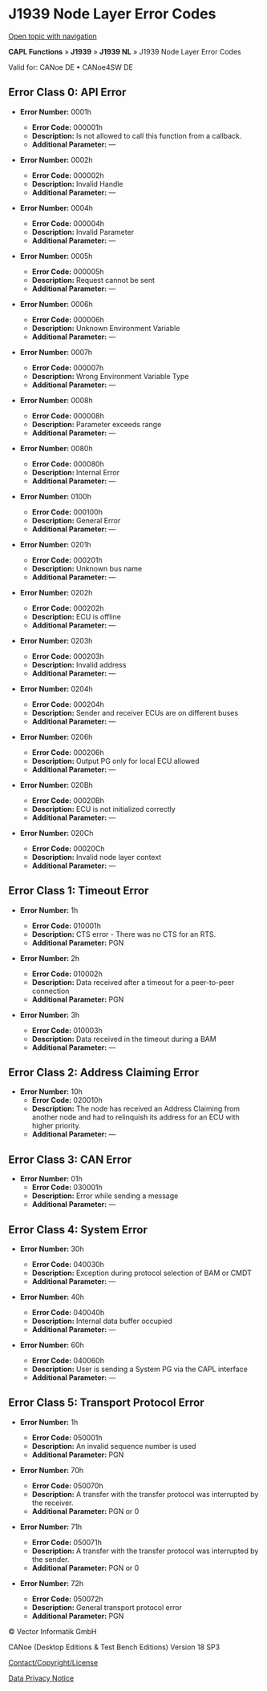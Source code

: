 # J1939 Node Layer Error Codes

[Open topic with navigation](../../../../../CANoeDEFamily.htm#Topics/CAPLFunctions/J1939/J1939NodeLayer/CAPLfunctionsJ1939NLErrorCodes.md)

**CAPL Functions** » **J1939** » **J1939 NL** » J1939 Node Layer Error Codes

Valid for: CANoe DE • CANoe4SW DE

## Error Class 0: API Error

- **Error Number:** 0001h
  - **Error Code:** 000001h
  - **Description:** Is not allowed to call this function from a callback.
  - **Additional Parameter:** —

- **Error Number:** 0002h
  - **Error Code:** 000002h
  - **Description:** Invalid Handle
  - **Additional Parameter:** —

- **Error Number:** 0004h
  - **Error Code:** 000004h
  - **Description:** Invalid Parameter
  - **Additional Parameter:** —

- **Error Number:** 0005h
  - **Error Code:** 000005h
  - **Description:** Request cannot be sent
  - **Additional Parameter:** —

- **Error Number:** 0006h
  - **Error Code:** 000006h
  - **Description:** Unknown Environment Variable
  - **Additional Parameter:** —

- **Error Number:** 0007h
  - **Error Code:** 000007h
  - **Description:** Wrong Environment Variable Type
  - **Additional Parameter:** —

- **Error Number:** 0008h
  - **Error Code:** 000008h
  - **Description:** Parameter exceeds range
  - **Additional Parameter:** —

- **Error Number:** 0080h
  - **Error Code:** 000080h
  - **Description:** Internal Error
  - **Additional Parameter:** —

- **Error Number:** 0100h
  - **Error Code:** 000100h
  - **Description:** General Error
  - **Additional Parameter:** —

- **Error Number:** 0201h
  - **Error Code:** 000201h
  - **Description:** Unknown bus name
  - **Additional Parameter:** —

- **Error Number:** 0202h
  - **Error Code:** 000202h
  - **Description:** ECU is offline
  - **Additional Parameter:** —

- **Error Number:** 0203h
  - **Error Code:** 000203h
  - **Description:** Invalid address
  - **Additional Parameter:** —

- **Error Number:** 0204h
  - **Error Code:** 000204h
  - **Description:** Sender and receiver ECUs are on different buses
  - **Additional Parameter:** —

- **Error Number:** 0206h
  - **Error Code:** 000206h
  - **Description:** Output PG only for local ECU allowed
  - **Additional Parameter:** —

- **Error Number:** 020Bh
  - **Error Code:** 00020Bh
  - **Description:** ECU is not initialized correctly
  - **Additional Parameter:** —

- **Error Number:** 020Ch
  - **Error Code:** 00020Ch
  - **Description:** Invalid node layer context
  - **Additional Parameter:** —

## Error Class 1: Timeout Error

- **Error Number:** 1h
  - **Error Code:** 010001h
  - **Description:** CTS error - There was no CTS for an RTS.
  - **Additional Parameter:** PGN

- **Error Number:** 2h
  - **Error Code:** 010002h
  - **Description:** Data received after a timeout for a peer-to-peer connection
  - **Additional Parameter:** PGN

- **Error Number:** 3h
  - **Error Code:** 010003h
  - **Description:** Data received in the timeout during a BAM
  - **Additional Parameter:** —

## Error Class 2: Address Claiming Error

- **Error Number:** 10h
  - **Error Code:** 020010h
  - **Description:** The node has received an Address Claiming from another node and had to relinquish its address for an ECU with higher priority.
  - **Additional Parameter:** —

## Error Class 3: CAN Error

- **Error Number:** 01h
  - **Error Code:** 030001h
  - **Description:** Error while sending a message
  - **Additional Parameter:** —

## Error Class 4: System Error

- **Error Number:** 30h
  - **Error Code:** 040030h
  - **Description:** Exception during protocol selection of BAM or CMDT
  - **Additional Parameter:** —

- **Error Number:** 40h
  - **Error Code:** 040040h
  - **Description:** Internal data buffer occupied
  - **Additional Parameter:** —

- **Error Number:** 60h
  - **Error Code:** 040060h
  - **Description:** User is sending a System PG via the CAPL interface
  - **Additional Parameter:** —

## Error Class 5: Transport Protocol Error

- **Error Number:** 1h
  - **Error Code:** 050001h
  - **Description:** An invalid sequence number is used
  - **Additional Parameter:** PGN

- **Error Number:** 70h
  - **Error Code:** 050070h
  - **Description:** A transfer with the transfer protocol was interrupted by the receiver.
  - **Additional Parameter:** PGN or 0

- **Error Number:** 71h
  - **Error Code:** 050071h
  - **Description:** A transfer with the transfer protocol was interrupted by the sender.
  - **Additional Parameter:** PGN or 0

- **Error Number:** 72h
  - **Error Code:** 050072h
  - **Description:** General transport protocol error
  - **Additional Parameter:** PGN

© Vector Informatik GmbH

CANoe (Desktop Editions & Test Bench Editions) Version 18 SP3

[Contact/Copyright/License](../../../Shared/ContactCopyrightLicense.md)

[Data Privacy Notice](https://www.vector.com/int/en/company/get-info/privacy-policy/)
